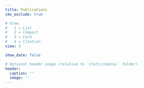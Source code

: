 ```yaml
---
title: Publications
cms_exclude: true

# View.
#   1 = List
#   2 = Compact
#   3 = Card
#   4 = Citation
view: 3

show_date: false

# Optional header image (relative to `static/media/` folder).
header:
  caption: ''
  image: ''
---
```

